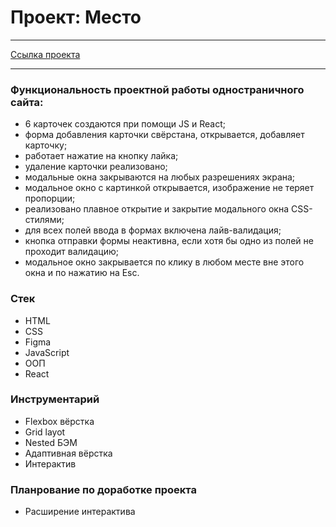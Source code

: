 # Проект: Место

---

[Ссылка проекта](https://leilasuleimanova.github.io/react-mesto-auth/)

---

### Функциональность проектной работы одностраничного сайта:

- 6 карточек создаются при помощи JS и React;
- форма добавления карточки свёрстана, открывается, добавляет карточку;
- работает нажатие на кнопку лайка;
- удаление карточки реализовано;
- модальные окна закрываются на любых разрешениях экрана;
- модальное окно с картинкой открывается, изображение не теряет пропорции;
- реализовано плавное открытие и закрытие модального окна CSS-стилями;
- для всех полей ввода в формах включена лайв-валидация;
- кнопка отправки формы неактивна, если хотя бы одно из полей не проходит валидацию;
- модальное окно закрывается по клику в любом месте вне этого окна и по нажатию на Esc.

### Стек

- HTML
- CSS
- Figma
- JavaScript
- ООП
- React

### Инструментарий

- Flexbox вёрстка
- Grid layot
- Nested БЭМ
- Адаптивная вёрстка
- Интерактив

### Планрование по доработке проекта

- Расширение интерактива
